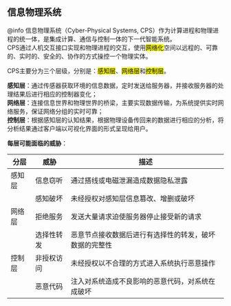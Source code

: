 ## 信息物理系统

@info 信息物理系统（Cyber-Physical Systems, CPS）作为计算进程和物理进程的统一体，是集成计算、通信与控制一体的下一代智能系统。<br/>CPS通过人机交互接口实现和物理进程的交互，使用<mark>网络化</mark>空间以远程的、可靠的、实时的、安全的、协作的方式操控一个物理实体。

CPS主要分为三个层级，分别是：<mark>感知层</mark>、<mark>网络层</mark>和<mark>控制层</mark>。

**感知层**：通过传感器获取环境的信息数据，定时发送给服务器，并接收服务器的处理结果后进行相应的控制器变化；<br/>
**网络层**：连接信息世界和物理世界的桥梁，主要实现数据传输，为系统提供实时网络服务，保证网络分组的实时可靠；<br/>
**控制层**：根据感知层的认知结果，根据物理设备传回来的数据进行相应的分析，将分析结果通过客户端以可视化界面的形式呈现给用户。


**每层可能面临的威胁**：

|分层|威胁|描述|
|-|-|-|
|感知层|信息窃听|通过搭线或电磁泄漏造成数据隐私泄露|
||感知破坏|未经授权对感知层信息篡改、增删或破坏|
|网络层|拒绝服务|发送大量请求迫使服务器停止接受新的请求|
||选择性转发|恶意节点接收数据后进行有选择性的转发，破坏数据的完整性|
|控制层|非授权访问|未经授权以不合理的方式进入系统执行恶意操作|
||恶意代码|注入对系统造成不良影响的恶意代码，对系统在成破坏|